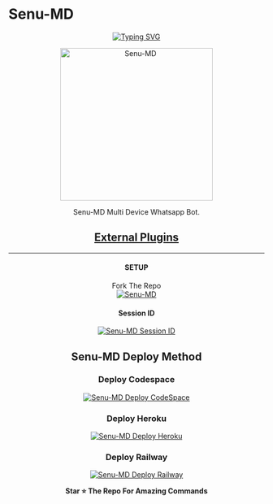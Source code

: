    # Senu-MD 
<div align="center">
<a href="https://git.io/typing-svg"><img src="https://readme-typing-svg.demolab.com?font=Ribeye&size=50&pause=1000&color=F710B1&center=true&width=910&height=100&lines=I'M+Senu-MD;Multi+Divice+Whatsapp+Bot;Coded+By+Feenix MD" alt="Typing SVG" /></a>
  
<p align="center">  
  <a href="https://wa.me/+94722807735?text=|Hey Feenix">
    <img alt=Senu-MD height="300" src="https://telegra.ph/file/18e0a1f491698c08857cf.jpg">
   
</a> 
    
</p>
<p align="center">
<a 

####  
Senu-MD Multi Device Whatsapp Bot.
## <sub>[External Plugins](https://github.com/feenixmd/External-Plugins)</sub>

***

#### SETUP

Fork The Repo
    <br>
<a href="https://github.com/feenixmd/Senu-MD/fork"><img title="Senu-MD" src="https://img.shields.io/badge/FORK Senu MD-h?color=black&style=for-the-badge&logo=stackshare"></a>

#### Session ID

<a href="wait"><img title="Senu-MD Session ID" src="https://img.shields.io/badge/GET SESSION ID-h?color=black&style=for-the-badge&logo=msi"></a>

## Senu-MD Deploy Method


### Deploy Codespace

<a href="https://github.com/codespaces/new"><img title="Senu-MD Deploy CodeSpace" src="https://img.shields.io/badge/DEPLOY CODESPACE-h?color=black&style=for-the-badge&logo=visualstudiocode"></a>


### Deploy Heroku 

<a href="https://heroku.com/deploy?template=https://github.com/feenixmd/Senu-MD/"><img title="Senu-MD Deploy Heroku" src="https://img.shields.io/badge/DEPLOY HEROKU-h?color=black&style=for-the-badge&logo=heroku"></a>


### Deploy Railway

<a href="https://railway.app/new"><img title="Senu-MD Deploy Railway" src="https://img.shields.io/badge/DEPLOY RAILWAY-h?color=black&style=for-the-badge&logo=Railway"></a> 
 
 
**Star ⭐ The Repo For Amazing Commands**
